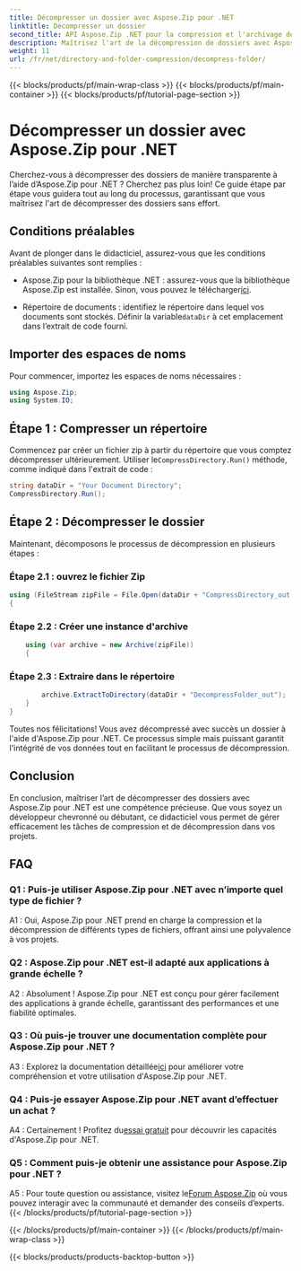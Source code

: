 ```yaml
---
title: Décompresser un dossier avec Aspose.Zip pour .NET
linktitle: Décompresser un dossier
second_title: API Aspose.Zip .NET pour la compression et l'archivage de fichiers
description: Maîtrisez l'art de la décompression de dossiers avec Aspose.Zip pour .NET. Gérez sans effort les tâches de compression dans vos projets.
weight: 11
url: /fr/net/directory-and-folder-compression/decompress-folder/
---
```


{{< blocks/products/pf/main-wrap-class >}}
{{< blocks/products/pf/main-container >}}
{{< blocks/products/pf/tutorial-page-section >}}

# Décompresser un dossier avec Aspose.Zip pour .NET

Cherchez-vous à décompresser des dossiers de manière transparente à l’aide d’Aspose.Zip pour .NET ? Cherchez pas plus loin! Ce guide étape par étape vous guidera tout au long du processus, garantissant que vous maîtrisez l'art de décompresser des dossiers sans effort.

## Conditions préalables

Avant de plonger dans le didacticiel, assurez-vous que les conditions préalables suivantes sont remplies :

-  Aspose.Zip pour la bibliothèque .NET : assurez-vous que la bibliothèque Aspose.Zip est installée. Sinon, vous pouvez le télécharger[ici](https://releases.aspose.com/zip/net/).

-  Répertoire de documents : identifiez le répertoire dans lequel vos documents sont stockés. Définir la variable`dataDir` à cet emplacement dans l’extrait de code fourni.

## Importer des espaces de noms

Pour commencer, importez les espaces de noms nécessaires :

```csharp
using Aspose.Zip;
using System.IO;
```

## Étape 1 : Compresser un répertoire

 Commencez par créer un fichier zip à partir du répertoire que vous comptez décompresser ultérieurement. Utiliser le`CompressDirectory.Run()` méthode, comme indiqué dans l'extrait de code :

```csharp
string dataDir = "Your Document Directory";
CompressDirectory.Run();
```

## Étape 2 : Décompresser le dossier

Maintenant, décomposons le processus de décompression en plusieurs étapes :

### Étape 2.1 : ouvrez le fichier Zip

```csharp
using (FileStream zipFile = File.Open(dataDir + "CompressDirectory_out.zip", FileMode.Open))
{
```

### Étape 2.2 : Créer une instance d'archive

```csharp
	using (var archive = new Archive(zipFile))
	{
```

### Étape 2.3 : Extraire dans le répertoire

```csharp
		archive.ExtractToDirectory(dataDir + "DecompressFolder_out");
	}
}
```

Toutes nos félicitations! Vous avez décompressé avec succès un dossier à l'aide d'Aspose.Zip pour .NET. Ce processus simple mais puissant garantit l'intégrité de vos données tout en facilitant le processus de décompression.

## Conclusion

En conclusion, maîtriser l’art de décompresser des dossiers avec Aspose.Zip pour .NET est une compétence précieuse. Que vous soyez un développeur chevronné ou débutant, ce didacticiel vous permet de gérer efficacement les tâches de compression et de décompression dans vos projets.

## FAQ

### Q1 : Puis-je utiliser Aspose.Zip pour .NET avec n’importe quel type de fichier ?

A1 : Oui, Aspose.Zip pour .NET prend en charge la compression et la décompression de différents types de fichiers, offrant ainsi une polyvalence à vos projets.

### Q2 : Aspose.Zip pour .NET est-il adapté aux applications à grande échelle ?

A2 : Absolument ! Aspose.Zip pour .NET est conçu pour gérer facilement des applications à grande échelle, garantissant des performances et une fiabilité optimales.

### Q3 : Où puis-je trouver une documentation complète pour Aspose.Zip pour .NET ?

 A3 : Explorez la documentation détaillée[ici](https://reference.aspose.com/zip/net/) pour améliorer votre compréhension et votre utilisation d'Aspose.Zip pour .NET.

### Q4 : Puis-je essayer Aspose.Zip pour .NET avant d’effectuer un achat ?

 A4 : Certainement ! Profitez du[essai gratuit](https://releases.aspose.com/) pour découvrir les capacités d'Aspose.Zip pour .NET.

### Q5 : Comment puis-je obtenir une assistance pour Aspose.Zip pour .NET ?

 A5 : Pour toute question ou assistance, visitez le[Forum Aspose.Zip](https://forum.aspose.com/c/zip/37) où vous pouvez interagir avec la communauté et demander des conseils d’experts.
{{< /blocks/products/pf/tutorial-page-section >}}

{{< /blocks/products/pf/main-container >}}
{{< /blocks/products/pf/main-wrap-class >}}

{{< blocks/products/products-backtop-button >}}
